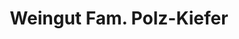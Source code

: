 ---
title: "Weingut Fam. Polz-Kiefer"
url: /strass-in-steiermark/weingut-fam-polz-kiefer/
shop: Allgemein
---
